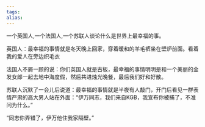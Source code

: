 ```yaml
---
tags: 
alias:
---
```

一个英国人,一个法国人,一个苏联人谈论什么是世界上最幸福的事。

英国人：最幸福的事情就是冬天晚上回家，穿着暖和的羊毛裤坐在壁炉前面。看着我的爱人在旁边织毛衣

法国人不屑一顾的说：你们英国人就是古板，最幸福的事情明明是和一个美丽的金发女郎一起去地中海度假，然后共进烛光晚餐，最后我们好和好散。

苏联人沉默了一会儿后说道：最幸福的事情就是半夜有人敲门，开门后看见一群表情严肃的高大男人站在外面：“伊万同志，我们来自KGB，我宣布你被捕了，不准问为什么。”

“同志你弄错了，伊万他住我家隔壁。”
